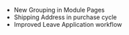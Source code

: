 - New Grouping in Module Pages
- Shipping Address in purchase cycle
- Improved Leave Application workflow